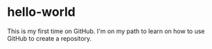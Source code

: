 # hello-world
This is my first time on GitHub. I'm on my path to learn on how to use GitHub to create a repository.
